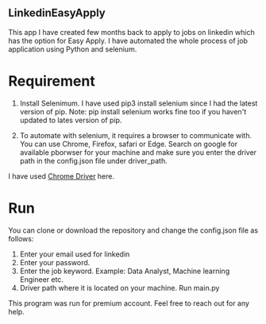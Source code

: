 ## LinkedinEasyApply

This app I have created few months back to apply to jobs on linkedin which has the option for Easy Apply. I have automated the whole process of job application using Python and selenium. 

# Requirement

1. Install Selenimum. I have used pip3 install selenium since I had the latest version of pip. 
Note: pip install selenium works fine too if you haven't updated to lates version of pip.

2. To automate with selenium, it requires a browser to communicate with. You can use Chrome, Firefox, safari or Edge. Search on google for available pborwser for your machine and make sure you enter the driver path in the config.json file under driver_path.

I have used [Chrome Driver](https://sites.google.com/a/chromium.org/chromedriver/downloads) here.

# Run
You can clone or download the repository and change the config.json file as follows:
1. Enter your email used for linkedin
2. Enter your password.
3. Enter the job keyword. Example: Data Analyst, Machine learning Engineer etc.
4. Driver path where it is located on your machine.
Run main.py

This program was run for premium account. Feel free to reach out for any help.
